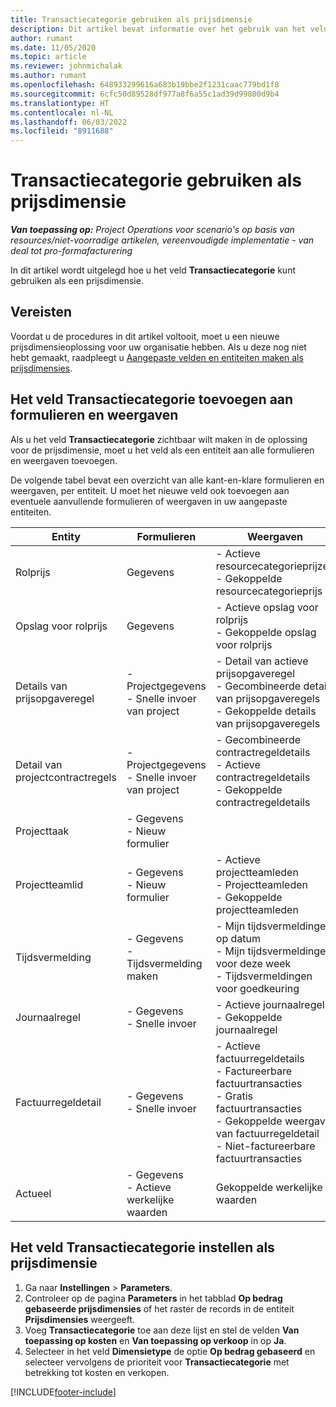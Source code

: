 ```yaml
---
title: Transactiecategorie gebruiken als prijsdimensie
description: Dit artikel bevat informatie over het gebruik van het veld Transactiecategorie als een prijsdimensie.
author: rumant
ms.date: 11/05/2020
ms.topic: article
ms.reviewer: johnmichalak
ms.author: rumant
ms.openlocfilehash: 648933299616a683b19bbe2f1231caac779bd1f8
ms.sourcegitcommit: 6cfc50d89528df977a8f6a55c1ad39d99800d9b4
ms.translationtype: HT
ms.contentlocale: nl-NL
ms.lasthandoff: 06/03/2022
ms.locfileid: "8911688"
---
```

# <a name="use-transaction-category-as-a-pricing-dimension"></a>Transactiecategorie gebruiken als prijsdimensie


_**Van toepassing op:** Project Operations voor scenario's op basis van resources/niet-voorradige artikelen, vereenvoudigde implementatie - van deal tot pro-formafacturering_


In dit artikel wordt uitgelegd hoe u het veld **Transactiecategorie** kunt gebruiken als een prijsdimensie. 

## <a name="prerequisites"></a>Vereisten
Voordat u de procedures in dit artikel voltooit, moet u een nieuwe prijsdimensieoplossing voor uw organisatie hebben. Als u deze nog niet hebt gemaakt, raadpleegt u [Aangepaste velden en entiteiten maken als prijsdimensies](create-custom-fields-entities-pricing-dimensions.md).

## <a name="add-the-transaction-category-field-to-forms-and-views"></a>Het veld Transactiecategorie toevoegen aan formulieren en weergaven
Als u het veld **Transactiecategorie** zichtbaar wilt maken in de oplossing voor de prijsdimensie, moet u het veld als een entiteit aan alle formulieren en weergaven toevoegen.

De volgende tabel bevat een overzicht van alle kant-en-klare formulieren en weergaven, per entiteit. U moet het nieuwe veld ook toevoegen aan eventuele aanvullende formulieren of weergaven in uw aangepaste entiteiten.

|  Entity        | Formulieren     |Weergaven        |
| ------------------------------|---------------------------------|----------------------------------|
|  Rolprijs| Gegevens |- Actieve resourcecategorieprijzen<br> - Gekoppelde resourcecategorieprijs |
|  Opslag voor rolprijs| Gegevens|- Actieve opslag voor rolprijs<br>- Gekoppelde opslag voor rolprijs |
|  Details van prijsopgaveregel|- Projectgegevens<br>- Snelle invoer van project| - Detail van actieve prijsopgaveregel<br>- Gecombineerde details van prijsopgaveregels<br>- Gekoppelde details van prijsopgaveregels |
|  Detail van projectcontractregels|- Projectgegevens<br>- Snelle invoer van project|- Gecombineerde contractregeldetails<br>- Actieve contractregeldetails<br>- Gekoppelde contractregeldetails |
|  Projecttaak|- Gegevens<br>- Nieuw formulier| &nbsp; |
|  Projectteamlid|- Gegevens<br>- Nieuw formulier|- Actieve projectteamleden<br>- Projectteamleden<br>- Gekoppelde projectteamleden |
|  Tijdsvermelding|- Gegevens<br>- Tijdsvermelding maken|- Mijn tijdsvermeldingen op datum<br>- Mijn tijdsvermeldingen voor deze week<br>- Tijdsvermeldingen voor goedkeuring|
|  Journaalregel|- Gegevens<br>- Snelle invoer|- Actieve journaalregels<br>- Gekoppelde journaalregel|
|  Factuurregeldetail|- Gegevens<br>- Snelle invoer|- Actieve factuurregeldetails<br>- Factureerbare factuurtransacties<br>- Gratis factuurtransacties<br>- Gekoppelde weergave van factuurregeldetail <br>- Niet-factureerbare factuurtransacties|
|  Actueel|- Gegevens<br>- Actieve werkelijke waarden| Gekoppelde werkelijke waarden |

## <a name="set-up-the-transaction-category-field-as-a-pricing-dimension"></a>Het veld Transactiecategorie instellen als prijsdimensie

1. Ga naar **Instellingen** > **Parameters**. 
2. Controleer op de pagina **Parameters** in het tabblad **Op bedrag gebaseerde prijsdimensies** of het raster de records in de entiteit **Prijsdimensies** weergeeft.
3. Voeg **Transactiecategorie** toe aan deze lijst en stel de velden **Van toepassing op kosten** en **Van toepassing op verkoop** in op **Ja**.
4. Selecteer in het veld **Dimensietype** de optie **Op bedrag gebaseerd** en selecteer vervolgens de prioriteit voor **Transactiecategorie** met betrekking tot kosten en verkopen.


[!INCLUDE[footer-include](../includes/footer-banner.md)]